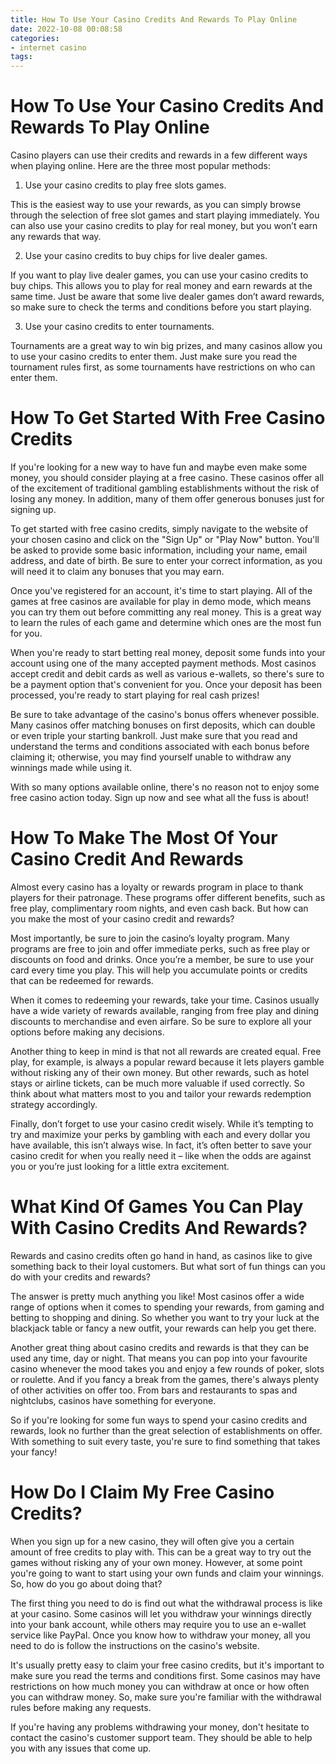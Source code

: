 ```yaml
---
title: How To Use Your Casino Credits And Rewards To Play Online
date: 2022-10-08 00:08:58
categories:
- internet casino
tags:
---
```



#  How To Use Your Casino Credits And Rewards To Play Online

Casino players can use their credits and rewards in a few different ways when playing online. Here are the three most popular methods:

1. Use your casino credits to play free slots games.

This is the easiest way to use your rewards, as you can simply browse through the selection of free slot games and start playing immediately. You can also use your casino credits to play for real money, but you won’t earn any rewards that way.

2. Use your casino credits to buy chips for live dealer games.

If you want to play live dealer games, you can use your casino credits to buy chips. This allows you to play for real money and earn rewards at the same time. Just be aware that some live dealer games don’t award rewards, so make sure to check the terms and conditions before you start playing.

3. Use your casino credits to enter tournaments.

Tournaments are a great way to win big prizes, and many casinos allow you to use your casino credits to enter them. Just make sure you read the tournament rules first, as some tournaments have restrictions on who can enter them.

#  How To Get Started With Free Casino Credits

If you're looking for a new way to have fun and maybe even make some money, you should consider playing at a free casino. These casinos offer all of the excitement of traditional gambling establishments without the risk of losing any money. In addition, many of them offer generous bonuses just for signing up.

To get started with free casino credits, simply navigate to the website of your chosen casino and click on the "Sign Up" or "Play Now" button. You'll be asked to provide some basic information, including your name, email address, and date of birth. Be sure to enter your correct information, as you will need it to claim any bonuses that you may earn.

Once you've registered for an account, it's time to start playing. All of the games at free casinos are available for play in demo mode, which means you can try them out before committing any real money. This is a great way to learn the rules of each game and determine which ones are the most fun for you.

When you're ready to start betting real money, deposit some funds into your account using one of the many accepted payment methods. Most casinos accept credit and debit cards as well as various e-wallets, so there's sure to be a payment option that's convenient for you. Once your deposit has been processed, you're ready to start playing for real cash prizes!

Be sure to take advantage of the casino's bonus offers whenever possible. Many casinos offer matching bonuses on first deposits, which can double or even triple your starting bankroll. Just make sure that you read and understand the terms and conditions associated with each bonus before claiming it; otherwise, you may find yourself unable to withdraw any winnings made while using it.

With so many options available online, there's no reason not to enjoy some free casino action today. Sign up now and see what all the fuss is about!

#  How To Make The Most Of Your Casino Credit And Rewards

Almost every casino has a loyalty or rewards program in place to thank players for their patronage. These programs offer different benefits, such as free play, complimentary room nights, and even cash back. But how can you make the most of your casino credit and rewards?

Most importantly, be sure to join the casino’s loyalty program. Many programs are free to join and offer immediate perks, such as free play or discounts on food and drinks. Once you’re a member, be sure to use your card every time you play. This will help you accumulate points or credits that can be redeemed for rewards.

When it comes to redeeming your rewards, take your time. Casinos usually have a wide variety of rewards available, ranging from free play and dining discounts to merchandise and even airfare. So be sure to explore all your options before making any decisions.

Another thing to keep in mind is that not all rewards are created equal. Free play, for example, is always a popular reward because it lets players gamble without risking any of their own money. But other rewards, such as hotel stays or airline tickets, can be much more valuable if used correctly. So think about what matters most to you and tailor your rewards redemption strategy accordingly.

Finally, don’t forget to use your casino credit wisely. While it’s tempting to try and maximize your perks by gambling with each and every dollar you have available, this isn’t always wise. In fact, it’s often better to save your casino credit for when you really need it – like when the odds are against you or you’re just looking for a little extra excitement.

#  What Kind Of Games You Can Play With Casino Credits And Rewards?

Rewards and casino credits often go hand in hand, as casinos like to give something back to their loyal customers. But what sort of fun things can you do with your credits and rewards?

The answer is pretty much anything you like! Most casinos offer a wide range of options when it comes to spending your rewards, from gaming and betting to shopping and dining. So whether you want to try your luck at the blackjack table or fancy a new outfit, your rewards can help you get there.

Another great thing about casino credits and rewards is that they can be used any time, day or night. That means you can pop into your favourite casino whenever the mood takes you and enjoy a few rounds of poker, slots or roulette. And if you fancy a break from the games, there's always plenty of other activities on offer too. From bars and restaurants to spas and nightclubs, casinos have something for everyone.

So if you're looking for some fun ways to spend your casino credits and rewards, look no further than the great selection of establishments on offer. With something to suit every taste, you're sure to find something that takes your fancy!

#  How Do I Claim My Free Casino Credits?

When you sign up for a new casino, they will often give you a certain amount of free credits to play with. This can be a great way to try out the games without risking any of your own money. However, at some point you're going to want to start using your own funds and claim your winnings. So, how do you go about doing that?

The first thing you need to do is find out what the withdrawal process is like at your casino. Some casinos will let you withdraw your winnings directly into your bank account, while others may require you to use an e-wallet service like PayPal. Once you know how to withdraw your money, all you need to do is follow the instructions on the casino's website.

It's usually pretty easy to claim your free casino credits, but it's important to make sure you read the terms and conditions first. Some casinos may have restrictions on how much money you can withdraw at once or how often you can withdraw money. So, make sure you're familiar with the withdrawal rules before making any requests.

If you're having any problems withdrawing your money, don't hesitate to contact the casino's customer support team. They should be able to help you with any issues that come up.